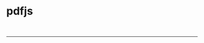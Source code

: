 # pdfjs
<br/>

<div class="iframebox">
    <PdfIframe :url="url"/>
    <hr/>
    <Comment />
</div>
  
<script setup>
import { ref } from 'vue';
import PdfIframe from './pdf-iframe/index.vue'
import Comment from "../comment/index.vue"

const url = ref('/notebook/pdfjs/test2.pdf')

</script>
<style scoped>
.iframebox {
  height: 100vh;
}
</style>


